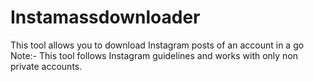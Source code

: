 # Instamassdownloader
This tool allows you to download Instagram posts of an account in a go
Note:- This tool follows Instagram guidelines and works with only non private accounts.
